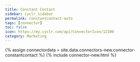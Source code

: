 ```yaml
---
title: Constant Contact
sidebar: cyclr_sidebar
permalink: constantcontact-auto
tags: [connector]
toc: false
icon: https://my.cyclr.com/api/ConnectorIcon/12100
category: Marketing
---
```

{% assign connectordata = site.data.connectors-new.connector-constantcontact %}
{% include connector-new.html %}	